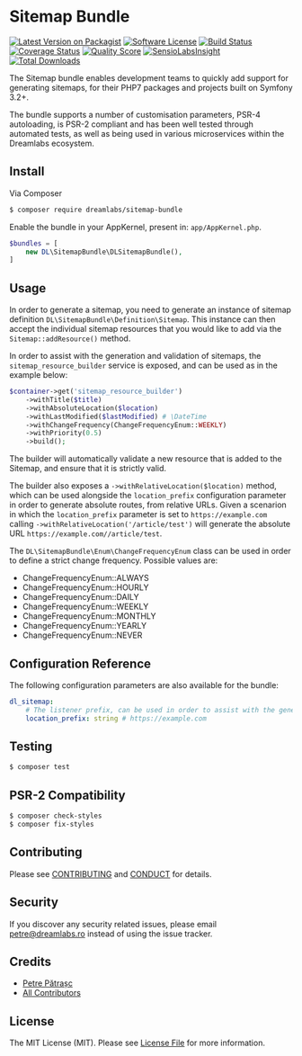 # Sitemap Bundle

[![Latest Version on Packagist][ico-version]][link-packagist]
[![Software License][ico-license]](LICENSE.md)
[![Build Status][ico-travis]][link-travis]
[![Coverage Status][ico-scrutinizer]][link-scrutinizer]
[![Quality Score][ico-code-quality]][link-code-quality]
[![SensioLabsInsight](https://insight.sensiolabs.com/projects/954304eb-db3a-42cc-9846-baac07fe0940/mini.png)](https://insight.sensiolabs.com/projects/954304eb-db3a-42cc-9846-baac07fe0940)
[![Total Downloads][ico-downloads]][link-downloads]

The Sitemap bundle enables development teams to quickly add support for generating sitemaps, for their PHP7 packages and projects built on Symfony 3.2+.

The bundle supports a number of customisation parameters, PSR-4 autoloading, is PSR-2 compliant and has been well tested through automated tests, as well as being used in various microservices within the Dreamlabs ecosystem.

## Install

Via Composer

``` bash
$ composer require dreamlabs/sitemap-bundle
```

Enable the bundle in your AppKernel, present in: `app/AppKernel.php`.

``` php
$bundles = [
    new DL\SitemapBundle\DLSitemapBundle(),
]
```

## Usage

In order to generate a sitemap, you need to generate an instance of sitemap definition `DL\SitemapBundle\Definition\Sitemap`.
This instance can then accept the individual sitemap resources that you would like to add via the `Sitemap::addResource()` method.

In order to assist with the generation and validation of sitemaps, the `sitemap_resource_builder` service is exposed, and can be used as in the example below:

``` php
$container->get('sitemap_resource_builder')
    ->withTitle($title)
    ->withAbsoluteLocation($location)
    ->withLastModified($lastModified) # \DateTime
    ->withChangeFrequency(ChangeFrequencyEnum::WEEKLY)
    ->withPriority(0.5)
    ->build();
```

The builder will automatically validate a new resource that is added to the Sitemap, and ensure that it is strictly valid.

The builder also exposes a `->withRelativeLocation($location)` method, which can be used alongside the `location_prefix` configuration parameter in order to generate absolute routes, from relative URLs. Given a scenarion in which the `location_prefix` parameter is set to `https://example.com` calling `->withRelativeLocation('/article/test')` will generate the absolute URL `https://example.com//article/test`.  

The `DL\SitemapBundle\Enum\ChangeFrequencyEnum` class can be used in order to define a strict change frequency. Possible values are:

* ChangeFrequencyEnum::ALWAYS
* ChangeFrequencyEnum::HOURLY
* ChangeFrequencyEnum::DAILY
* ChangeFrequencyEnum::WEEKLY
* ChangeFrequencyEnum::MONTHLY
* ChangeFrequencyEnum::YEARLY
* ChangeFrequencyEnum::NEVER

## Configuration Reference

The following configuration parameters are also available for the bundle:

``` yml
dl_sitemap:
    # The listener prefix, can be used in order to assist with the generation of absolute URLs from relative URLs.
    location_prefix: string # https://example.com
```

## Testing

``` bash
$ composer test
```

## PSR-2 Compatibility

``` bash
$ composer check-styles
$ composer fix-styles
```

## Contributing

Please see [CONTRIBUTING](CONTRIBUTING.md) and [CONDUCT](CONDUCT.md) for details.

## Security

If you discover any security related issues, please email petre@dreamlabs.ro instead of using the issue tracker.

## Credits

- [Petre Pătrașc][link-author]
- [All Contributors][link-contributors]

## License

The MIT License (MIT). Please see [License File](LICENSE.md) for more information.

[ico-version]: https://img.shields.io/packagist/v/dlapps/sitemap-bundle.svg?style=flat-square
[ico-license]: https://img.shields.io/badge/license-MIT-brightgreen.svg?style=flat-square
[ico-travis]: https://img.shields.io/travis/dlapps/sitemap-bundle/master.svg?style=flat-square
[ico-scrutinizer]: https://img.shields.io/scrutinizer/coverage/g/dlapps/sitemap-bundle.svg?style=flat-square
[ico-code-quality]: https://img.shields.io/scrutinizer/g/dlapps/sitemap-bundle.svg?style=flat-square
[ico-downloads]: https://img.shields.io/packagist/dt/dlapps/sitemap-bundle.svg?style=flat-square

[link-packagist]: https://packagist.org/packages/dlapps/sitemap-bundle
[link-travis]: https://travis-ci.org/dlapps/sitemap-bundle
[link-scrutinizer]: https://scrutinizer-ci.com/g/dlapps/sitemap-bundle/code-structure
[link-code-quality]: https://scrutinizer-ci.com/g/dlapps/sitemap-bundle
[link-downloads]: https://packagist.org/packages/dlapps/sitemap-bundle
[link-author]: https://github.com/petrepatrasc
[link-contributors]: ../../contributors

